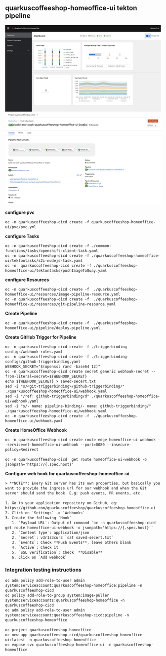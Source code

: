 
## quarkuscoffeeshop-homeoffice-ui tekton pipeline

![homeoffice-dashboard](../images/homeoffice-dashboard.png)
![homeoffice-ui-pipeline](../images/homeoffice-ui-pipeline.png)

**configure pvc**
```
oc -n quarkuscoffeeshop-cicd create -f quarkuscoffeeshop-homeoffice-ui/pvc/pvc.yml
```

**configure Tasks**
```
oc -n quarkuscoffeeshop-cicd create -f ./common-functions/tasks/openshift-client-task.yaml
oc -n quarkuscoffeeshop-cicd create -f ./quarkuscoffeeshop-homeoffice-ui/tektontasks/s2i-nodejs-task.yaml
oc -n  quarkuscoffeeshop-cicd create -f ./quarkuscoffeeshop-homeoffice-ui/tektontasks/pushImageToQuay.yaml
```

**configure Resources**
```
oc -n quarkuscoffeeshop-cicd create -f  ./quarkuscoffeeshop-homeoffice-ui/resources/image-pipeline-resource.yaml
oc -n quarkuscoffeeshop-cicd create -f  ./quarkuscoffeeshop-homeoffice-ui/resources/git-pipeline-resource.yaml
```

**Create Pipeline**
```
oc -n quarkuscoffeeshop-cicd create -f  ./quarkuscoffeeshop-homeoffice-ui/pipeline/deploy-pipeline.yaml
```

**Create GitHub Trigger for Pipeline**
```
oc -n quarkuscoffeeshop-cicd create -f ./triggerbinding-configs/webhook-roles.yaml
oc -n quarkuscoffeeshop-cicd create -f ./triggerbinding-configs/github-triggerbinding.yaml
WEBHOOK_SECRET="$(openssl rand -base64 12)"
oc -n quarkuscoffeeshop-cicd create secret generic webhook-secret --from-literal=secret=${WEBHOOK_SECRET}
echo ${WEBHOOK_SECRET} > saved-secert.txt
sed -i "s/<git-triggerbinding>/github-triggerbinding/" ./quarkuscoffeeshop-homeoffice-ui/webhook.yaml
sed -i "/ref: github-triggerbinding/d" ./quarkuscoffeeshop-homeoffice-ui/webhook.yaml
sed -i "s/- name: pipeline-binding/- name: github-triggerbinding/" ./quarkuscoffeeshop-homeoffice-ui/webhook.yaml
oc -n quarkuscoffeeshop-cicd create -f  ./quarkuscoffeeshop-homeoffice-ui/webhook.yaml
```

**Create HomeOffice Webhook**
```
oc -n quarkuscoffeeshop-cicd create route edge homeoffice-ui-webhook --service=el-homeoffice-ui-webhook --port=8080 --insecure-policy=Redirect

oc -n quarkuscoffeeshop-cicd  get route homeoffice-ui-webhook -o jsonpath='https://{.spec.host}'

```

**Configure web hook for quarkuscoffeeshop-homeoffice-ui**

    > **NOTE**: Every Git server has its own properties, but basically you want to provide the ingress url for our webhook and when the Git server should send the hook. E.g: push events, PR events, etc.

    1. Go to your application repository on GitHub, eg: https://github.com/quarkuscoffeeshop/quarkuscoffeeshop-homeoffice-ui
    2. Click on `Settings` -> `Webhooks`
    3. Create the following `Hook`
       1. `Payload URL`: Output of command `oc -n quarkuscoffeeshop-cicd  get route homeoffice-ui-webhook -o jsonpath='https://{.spec.host}'`
       2. `Content type`: application/json
       2. `Secret`: v3r1s3cur3 `cat saved-secert.txt`
       3. `Events`: Check **Push Events**, leave others blank
       4. `Active`: Check it
       5. `SSL verification`: Check  **Disable**
       6. Click on `Add webhook`


### Integration testing instructions 
```
oc adm policy add-role-to-user admin system:serviceaccount:quarkuscoffeeshop-homeoffice:pipeline -n quarkuscoffeeshop-cicd
oc policy add-role-to-group system:image-puller system:serviceaccounts:quarkuscoffeeshop-homeoffice -n quarkuscoffeeshop-cicd
oc adm policy add-role-to-user admin system:serviceaccount:quarkuscoffeeshop-cicd:pipeline -n quarkuscoffeeshop-homeoffice

oc project quarkuscoffeeshop-homeoffice
oc new-app quarkuscoffeeshop-cicd/quarkuscoffeeshop-homeoffice-ui:latest -n quarkuscoffeeshop-homeoffice
oc expose svc quarkuscoffeeshop-homeoffice-ui -n quarkuscoffeeshop-homeoffice
```